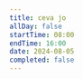 ```yaml
---
title: ceva jo
allDay: false
startTime: 08:00
endTime: 16:00
date: 2024-08-05
completed: false
---
```

